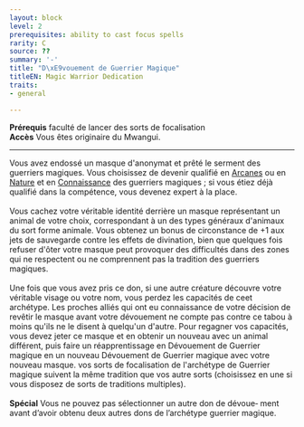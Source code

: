 ```yaml
---
layout: block
level: 2
prerequisites: ability to cast focus spells
rarity: C
source: ??
summary: '-'
title: "D\xE9vouement de Guerrier Magique"
titleEN: Magic Warrior Dedication
traits:
- general

---
```


<p><span id="ctl00_MainContent_DetailedOutput"><strong>Prérequis</strong> faculté de lancer des sorts de focalisation<br><strong>Accès</strong> Vous êtes originaire du Mwangui.<br></span></p>
<hr>
<p>Vous avez endossé un masque d'anonymat et prêté le serment des guerriers magiques. Vous choisissez de devenir qualifié en <a href="https://2e.aonprd.com/Skills.aspx?ID=2">Arcanes</a> ou en <a href="https://2e.aonprd.com/Skills.aspx?ID=10">Nature</a> et en <a href="https://2e.aonprd.com/Skills.aspx?ID=8">Connaissance</a> des guerriers magiques ; si vous étiez déjà qualifié dans la compétence, vous devenez expert à la place.<br><br>Vous cachez votre véritable identité derrière un masque représentant un animal de votre choix, correspondant à un des types généraux d'animaux du sort forme animale. Vous obtenez un bonus de circonstance de +1 aux jets de sauvegarde contre les effets de divination, bien que quelques fois refuser d'ôter votre masque peut provoquer des difficultés dans des zones qui ne respectent ou ne comprennent pas la tradition des guerriers magiques.<br><br>Une fois que vous avez pris ce don, si une autre créature découvre votre véritable visage ou votre nom, vous perdez les capacités de ceet archétype. Les proches alliés qui ont eu connaissance de votre décision de revêtir le masque avant votre dévouement ne compte pas contre ce tabou à moins qu'ils ne le disent à quelqu'un d'autre. Pour regagner vos capacités, vous devez jeter ce masque et en obtenir un nouveau avec un animal différent, puis faire un réapprentissage en Dévouement de Guerrier magique en un nouveau Dévouement de Guerrier magique avec votre nouveau masque. vos sorts de focalisation de l'archétype de Guerrier magique suivent la même tradition que vos autre sorts (choisissez en une si vous disposez de sorts de traditions multiples).<br><br><strong>Spécial</strong> Vous ne pouvez pas sélectionner un autre don de dévoue‑ ment avant d’avoir obtenu deux autres dons de l’archétype guerrier magique.&nbsp;</p>